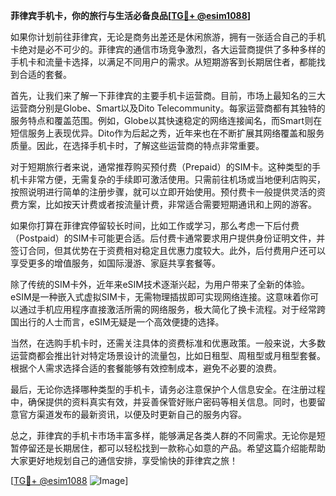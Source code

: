 **菲律宾手机卡，你的旅行与生活必备良品[[TG💪+ @esim1088](https://t.me/s/esim1088)]**

如果你计划前往菲律宾，无论是商务出差还是休闲旅游，拥有一张适合自己的手机卡绝对是必不可少的。菲律宾的通信市场竞争激烈，各大运营商提供了多种多样的手机卡和流量卡选择，以满足不同用户的需求。从短期游客到长期居住者，都能找到合适的套餐。

首先，让我们来了解一下菲律宾的主要手机卡运营商。目前，市场上最知名的三大运营商分别是Globe、Smart以及Dito Telecommunity。每家运营商都有其独特的服务特点和覆盖范围。例如，Globe以其快速稳定的网络连接闻名，而Smart则在短信服务上表现优异。Dito作为后起之秀，近年来也在不断扩展其网络覆盖和服务质量。因此，在选择手机卡时，了解这些运营商的特点非常重要。

对于短期旅行者来说，通常推荐购买预付费（Prepaid）的SIM卡。这种类型的手机卡非常方便，无需复杂的手续即可激活使用。只需前往机场或当地便利店购买，按照说明进行简单的注册步骤，就可以立即开始使用。预付费卡一般提供灵活的资费方案，比如按天计费或者按流量计费，非常适合需要短期通讯和上网的游客。

如果你打算在菲律宾停留较长时间，比如工作或学习，那么考虑一下后付费（Postpaid）的SIM卡可能更合适。后付费卡通常要求用户提供身份证明文件，并签订合同，但其优势在于资费相对稳定且优惠力度较大。此外，后付费用户还可以享受更多的增值服务，如国际漫游、家庭共享套餐等。

除了传统的SIM卡外，近年来eSIM技术逐渐兴起，为用户带来了全新的体验。eSIM是一种嵌入式虚拟SIM卡，无需物理插拔即可实现网络连接。这意味着你可以通过手机应用程序直接激活所需的网络服务，极大简化了换卡流程。对于经常跨国出行的人士而言，eSIM无疑是一个高效便捷的选择。

当然，在选购手机卡时，还需关注具体的资费标准和优惠政策。一般来说，大多数运营商都会推出针对特定场景设计的流量包，比如日租型、周租型或月租型套餐。根据个人需求选择合适的套餐能够有效控制成本，避免不必要的浪费。

最后，无论你选择哪种类型的手机卡，请务必注意保护个人信息安全。在注册过程中，确保提供的资料真实有效，并妥善保管好账户密码等相关信息。同时，也要留意官方渠道发布的最新资讯，以便及时更新自己的服务内容。

总之，菲律宾的手机卡市场丰富多样，能够满足各类人群的不同需求。无论你是短暂停留还是长期居住，都可以轻松找到一款称心如意的产品。希望这篇介绍能帮助大家更好地规划自己的通信安排，享受愉快的菲律宾之旅！

[[TG💪+ @esim1088](https://t.me/s/esim1088) ![Image](https://i.postimg.cc/4NQfJmqS/Snipaste-2025-05-13-00-14-12.png)]